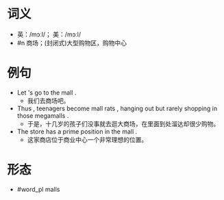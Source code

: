 # 词义
- 英：/mɔːl/； 美：/mɔːl/
- #n 商场；(封闭式)大型购物区，购物中心
# 例句
- Let 's go to the mall .
	- 我们去商场吧。
- Thus , teenagers become mall rats , hanging out but rarely shopping in those megamalls .
	- 于是，十几岁的孩子们没事就去逛大商场，在里面到处溜达却很少购物。
- The store has a prime position in the mall .
	- 这家商店位于商业中心一个非常理想的位置。
# 形态
- #word_pl malls
